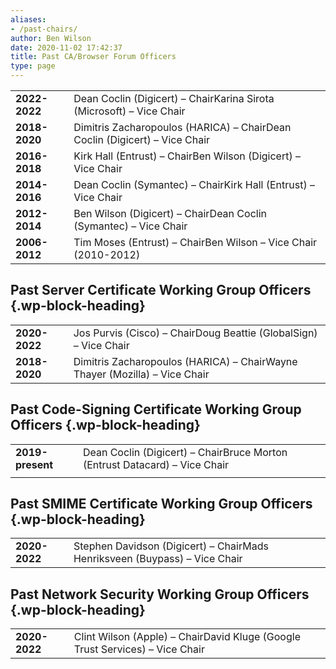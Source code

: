 ```yaml
---
aliases:
- /past-chairs/
author: Ben Wilson
date: 2020-11-02 17:42:37
title: Past CA/Browser Forum Officers
type: page
---
```


| | |
| --- | --- |
| **2022-2022** | Dean Coclin (Digicert) – ChairKarina Sirota (Microsoft) – Vice Chair  |
| **2018-2020** | Dimitris Zacharopoulos (HARICA) – ChairDean Coclin (Digicert) – Vice Chair  |
| **2016-2018** | Kirk Hall (Entrust) – ChairBen Wilson (Digicert) – Vice Chair  |
| **2014-2016** | Dean Coclin (Symantec) – ChairKirk Hall (Entrust) – Vice Chair  |
| **2012-2014** | Ben Wilson (Digicert) – ChairDean Coclin (Symantec) – Vice Chair  |
| **2006-2012** | Tim Moses (Entrust) – ChairBen Wilson – Vice Chair (2010-2012)  |

## Past Server Certificate Working Group Officers {.wp-block-heading}

| | |
| --- | --- |
| **2020-2022** | Jos Purvis (Cisco) – ChairDoug Beattie (GlobalSign) – Vice Chair  |
| **2018-2020** | Dimitris Zacharopoulos (HARICA) – ChairWayne Thayer (Mozilla) – Vice Chair  |

## Past Code-Signing Certificate Working Group Officers {.wp-block-heading}

| | |
| --- | --- |
| **2019-present** | Dean Coclin (Digicert) – ChairBruce Morton (Entrust Datacard) – Vice Chair  |
| | |

## Past SMIME Certificate Working Group Officers {.wp-block-heading}

| | |
| --- | --- |
| **2020-2022** | Stephen Davidson (Digicert) – ChairMads Henriksveen (Buypass) – Vice Chair  |

## Past Network Security Working Group Officers {.wp-block-heading}

| | |
| --- | --- |
| **2020-2022** | Clint Wilson (Apple) – ChairDavid Kluge (Google Trust Services) – Vice Chair  |